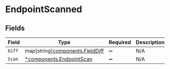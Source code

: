 # EndpointScanned


## Fields

| Field                                                                   | Type                                                                    | Required                                                                | Description                                                             |
| ----------------------------------------------------------------------- | ----------------------------------------------------------------------- | ----------------------------------------------------------------------- | ----------------------------------------------------------------------- |
| `Diff`                                                                  | map[string][components.FieldDiff](../../models/components/fielddiff.md) | :heavy_minus_sign:                                                      | N/A                                                                     |
| `Scan`                                                                  | [*components.EndpointScan](../../models/components/endpointscan.md)     | :heavy_minus_sign:                                                      | N/A                                                                     |